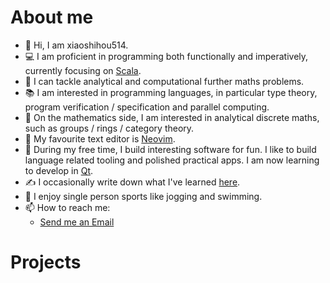 # About me

- 👋 Hi, I am xiaoshihou514.
- 💻 I am proficient in programming both functionally and imperatively, currently focusing on [Scala](https://scala-lang.org).
- 💪 I can tackle analytical and computational further maths problems.
- 📚 I am interested in programming languages, in particular type theory, program verification / specification and parallel computing.
- 📖 On the mathematics side, I am interested in analytical discrete maths, such as groups / rings / category theory.
- 📝 My favourite text editor is [Neovim](https://neovim.io).
- 👀 During my free time, I build interesting software for fun. I like to build language related tooling and polished practical apps. I am now learning to develop in [Qt](https://www.qt.io).
- ✍️ I occasionally write down what I've learned [here](/blogs/index).
- 🏃 I enjoy single person sports like jogging and swimming.
- 📫 How to reach me:
  - [Send me an Email](mailto:xiaoshihou@tutamail.com)

# Projects

<script setup lang="ts">
  import ProjectCard from './components/ProjectCard.vue'
  import { onMounted } from 'vue'
  const langs = new Set(['zh'])
  onMounted(() => {
    if (!window || sessionStorage.getItem('xsh_blog_lang')) { return }
    sessionStorage.setItem('xsh_blog_lang', true)
    const userLang = navigator.language || 'en'
    langs.forEach(l => { if (userLang.startsWith(l)) {
      window.location.replace(`/${l}${window.location.pathname}`)
    }})
  })
</script>

<ProjectCard title="ndpc" desc="Natural deduction proof compiler" lang="Scala" lang_color="#C12C40" href="/ndpc" />

<ProjectCard title="aristotle" desc="Easy to use gui frontend for ndpc" lang="C++" lang_color="#F34B7C" href="https://github.com/xiaoshihou514/aristotle" />

<ProjectCard title="git-biance" desc="Shows and visualizes contributions in a git repo" lang="Rust" lang_color="#DDA583" href="https://github.com/xiaoshihou514/git-biance" />

<ProjectCard title="guard.nvim (Lead maintainer)" desc="Lightweight, fast and async formatting and linting plugin for Neovim" lang="Lua" lang_color="#00007F" href="https://github.com/nvimdev/guard.nvim" />

<ProjectCard title="wrench" desc="Minimal alternative to GNU make for your C project" lang="Python" lang_color="#3571A5" href="https://github.com/xiaoshihou514/wrench" />

<ProjectCard title="notes" desc="Extremely minimalist note taking app with flutter" lang="Dart" lang_color="#00B3AA" href="https://github.com/xiaoshihou514/notes" />
